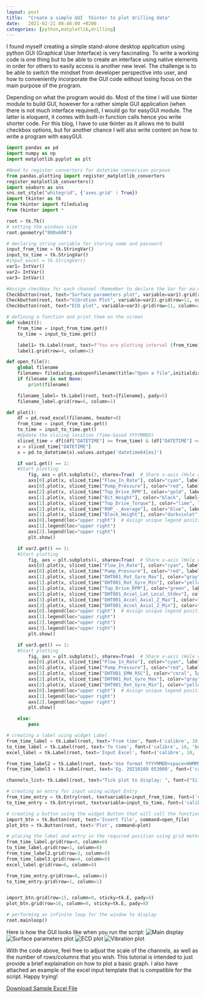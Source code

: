 ```yaml
---
layout: post
title:  "Create a simple GUI  tkinter to plot drilling data"
date:   2021-02-21 08:46:00 +0200
categories: [python,matplotlib,drilling]
---
```


I found myself creating a simple stand-alone desktop application using python GUI (Graphical User Interface) is very fascinating. To write a working code is one thing but to be able to create an interface using native elements in order for others to easily access is another new level. The challenge is to be able to switch the mindset from developer perspective into user, and how to conveniently incorporate the GUI code without losing focus on the main purpose of the program.

Depending on what the program would do. Most of the time I will use tkinter module to build GUI, however for a rather simple GUI application (when there is not much interface required), I would go for easyGUI module. The latter is eloquent, it comes with built-in function calls hence you write shorter code. For this blog, I have to use tkinter as it allows me to build checkbox options, but for another chance I will also write content on how to write a program with easyGUI. 

```python
import pandas as pd
import numpy as np
import matplotlib.pyplot as plt

#Need to register converters for datetime conversion purpose
from pandas.plotting import register_matplotlib_converters
register_matplotlib_converters()
import seaborn as sns
sns.set_style("whitegrid", {'axes.grid' : True})
import tkinter as tk
from tkinter import filedialog
from tkinter import *

root = tk.Tk()
# setting the windows size
root.geometry("800x600")

# declaring string variable for storing name and password
input_from_time = tk.StringVar()
input_to_time = tk.StringVar()
#input_excel = tk.StringVar()
var1= IntVar()
var2= IntVar()
var3= IntVar()

#Assign checkbox for each channel !Remember to declare the Var for ea.checkbox!
Checkbutton(root, text="Surface parameters plot", variable=var1).grid(row=11, column=0)
Checkbutton(root, text="Vibration Plot", variable=var2).grid(row=11, column=1)
Checkbutton(root, text="ECD plot", variable=var3).grid(row=11, column=2)

# defining a function and print them on the screen
def submit():
    from_time = input_from_time.get()
    to_time = input_to_time.get()

    label1= tk.Label(root, text=f"You are plotting interval {from_time} to {to_time}", pady=5)
    label1.grid(row=4, column=1)

def open_file():
    global filename
    filename= filedialog.askopenfilename(title="Open a file",initialdir="/", filetypes=[("Excel", "*.xlsx")])
    if filename is not None:
        print(filename)

    filename_label= tk.Label(root, text={filename}, pady=5)
    filename_label.grid(row=6, column=1)

def plot():
    df = pd.read_excel(filename, header=0)
    from_time = input_from_time.get()
    to_time = input_to_time.get()
    #Update the slicing location (Time-based YYYYMMDD)
    sliced_time = df[(df["DATETIME"] >= from_time) & (df["DATETIME"] <= to_time)]
    x = sliced_time["DATETIME"]
    x = pd.to_datetime(x).values.astype('datetime64[ms]')

    if var1.get() == 1:
    #Start plotting
        fig, axs = plt.subplots(3, sharex=True)  # Share x-axis (Hole depth) to all subplots
        axs[0].plot(x, sliced_time["Flow_In_Rate"], color="cyan", label="Flow rate(lpm)")
        axs[0].plot(x, sliced_time["Pump_Pressure"], color="red", label="Pump Pressure(bar)")
        axs[2].plot(x, sliced_time["Top_Drive_RPM"], color="gold", label="Top_Drive_RPM")
        axs[1].plot(x, sliced_time["Bit_Weight"], color="black", label="WOB(t)")
        axs[1].plot(x, sliced_time["Top_Drive_Torque"], color="lime", label="Torque(kn.m)")
        axs[2].plot(x, sliced_time["ROP_-_Average"], color="blue", label="ROP(m/hr)")
        axs[1].plot(x, sliced_time["Block_Height"], color="darkviolet", label="Block height(m)")
        axs[0].legend(loc="upper right")  # Assign unique legend position
        axs[1].legend(loc="upper right")
        axs[2].legend(loc="upper right")
        plt.show()

    if var2.get() == 1:
    #Start plotting
        fig, axs = plt.subplots(4, sharex=True)  # Share x-axis (Hole depth) to all subplots
        axs[0].plot(x, sliced_time["Flow_In_Rate"], color="cyan", label="Flow rate(lpm)")
        axs[0].plot(x, sliced_time["Pump_Pressure"], color="red", label="Pump Pressure(bar)")
        axs[1].plot(x, sliced_time["DHT001_Rot_Gyro_Max"], color="gray", label="Max rotational vibr.")
        axs[1].plot(x, sliced_time["DHT001_Rot_Gyro_Min"], color="yellow", label="Min rotational vibr.")
        axs[1].plot(x, sliced_time["Top_Drive_RPM"], color="green", label="Topdrive RPM")
        axs[2].plot(x, sliced_time["DHT001_Accel_Lat_Local_Stdev"], color="blue", label="Lateral vibr.")
        axs[3].plot(x, sliced_time["DHT001_Accel_Axial_Z_Max"], color="purple", label="Max axial vibr.")
        axs[3].plot(x, sliced_time["DHT001_Accel_Axial_Z_Min"], color="magenta", label="Min axial vibr.")
        axs[0].legend(loc="upper right")  # Assign unique legend position
        axs[1].legend(loc="upper right")
        axs[2].legend(loc="upper right")
        axs[3].legend(loc="upper right")
        plt.show()

    if var3.get() == 1:
    #Start plotting
        fig, axs = plt.subplots(3, sharex=True)  # Share x-axis (Hole depth) to all subplots
        axs[0].plot(x, sliced_time["Flow_In_Rate"], color="cyan", label="Flow rate(lpm)")
        axs[0].plot(x, sliced_time["Pump_Pressure"], color="red", label="Pump Pressure(bar)")
        axs[1].plot(x, sliced_time["DHT001_EMW_RSC"], color="coral", label="ECD Downhole(SG)")
        axs[2].plot(x, sliced_time["DHT001_Rot_Gyro_Max"], color="gray", label="Max rotational vibr.")
        axs[2].plot(x, sliced_time["DHT001_Rot_Gyro_Min"], color="yellow", label="Min rotational vibr.")
        axs[0].legend(loc="upper right")  # Assign unique legend position
        axs[1].legend(loc="upper right")
        axs[2].legend(loc="upper right")
        plt.show()

    else:
        pass

# creating a label using widget Label
from_time_label = tk.Label(root, text='From time', font=('calibre', 10, 'bold'))
to_time_label = tk.Label(root, text='To time', font=('calibre', 10, 'bold'))
excel_label = tk.Label(root, text='Input Excel', font=('calibre', 10, 'bold'))

from_time_label2 = tk.Label(root, text='Use format YYYYMMDD<space>HHMMSS', font=('calibre', 10))
from_time_label3 = tk.Label(root, text='Eg. 20210108 053000', font=('calibre', 10, "italic"))

channels_list= tk.Label(root, text="Tick plot to display: ", font=("Silkscreen", 12, "bold"), pady=20).grid(row=10, column=0)

# creating an entry for input using widget Entry
from_time_entry = tk.Entry(root, textvariable=input_from_time, font=('calibre', 10, 'normal'))
to_time_entry = tk.Entry(root, textvariable=input_to_time, font=('calibre', 10, 'normal'))

# creating a button using the widget Button that will call the function
import_btn = tk.Button(root, text='Insert file', command=open_file)
plot_btn = tk.Button(root, text='Plot', command=plot)

# placing the label and entry in the required position using grid method
from_time_label.grid(row=0, column=0)
to_time_label.grid(row=1, column=0)
from_time_label2.grid(row=3, column=0)
from_time_label3.grid(row=4, column=0)
excel_label.grid(row=6, column=0)

from_time_entry.grid(row=0, column=1)
to_time_entry.grid(row=1, column=1)


import_btn.grid(row=15, column=0, sticky=tk.E, pady=8)
plot_btn.grid(row=16, column=0, sticky=tk.E, pady=8)

# performing an infinite loop for the window to display
root.mainloop()
```

Here is how the GUI looks like when you run the script:
![Main display](https://raw.githubusercontent.com/berthaamelia/blog/master/images/Log_plot_GUI.png "Main display")
![Surface parameters plot](https://raw.githubusercontent.com/berthaamelia/blog/master/images/Surface_plot.png "Surface parameters plot")
![ECD plot](https://raw.githubusercontent.com/berthaamelia/blog/master/images/ECD_plot.png "ECD plot")
![Vibration plot](https://raw.githubusercontent.com/berthaamelia/blog/master/images/Vibr_plot.png "Vibration plot")

With the code above, feel free to adjust the scale of the channels, as well as the number of rows/columns that you wish. This tutorial is intended to just provide a brief explaination on how to plot a basic graph. I also have attached an example of the excel input template that is compatible for the script. Happy trying!


<a id="raw-url" href="https://raw.githubusercontent.com/berthaamelia/blog/master/download/log_sample_input.xlsx">Download Sample Excel File</a>
